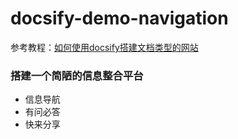 # docsify-demo-navigation

参考教程：[如何使用docsify搭建文档类型的网站](https://mp.weixin.qq.com/s/TPXHaTdfTYKrcpm77gPHyA)

### 搭建一个简陋的信息整合平台

- 信息导航
- 有问必答
- 快来分享

